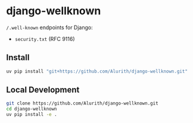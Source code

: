 # django-wellknown


`/.well-known` endpoints for Django:
- `security.txt` (RFC 9116)


## Install


```bash
uv pip install "git+https://github.com/Alurith/django-wellknown.git"
```

## Local Development
```bash
git clone https://github.com/Alurith/django-wellknown.git
cd django-wellknown
uv pip install -e .
```
